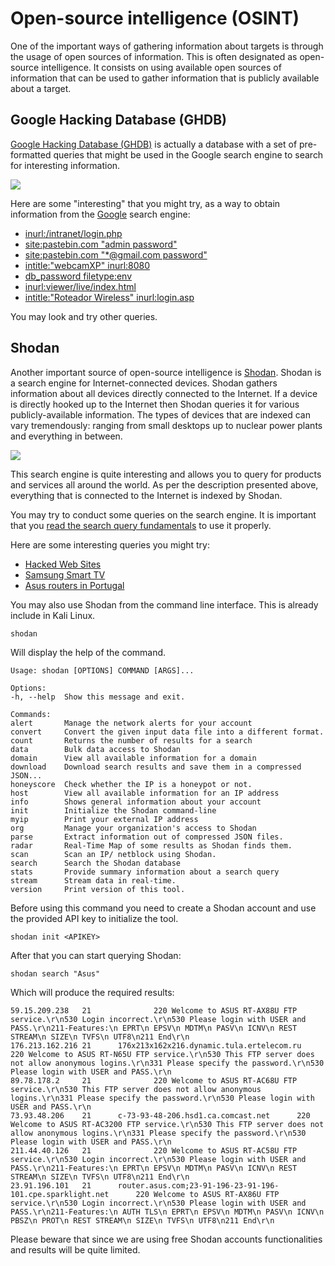 # Open-source intelligence (OSINT)

One of the important ways of gathering information about targets is through the usage of open sources of information. This is often designated as open-source intelligence. It consists on using available open sources of information that can be used to gather information that is publicly available about a target.

## Google Hacking Database (GHDB)

[Google Hacking Database (GHDB)](https://www.exploit-db.com/google-hacking-database) is actually a database with a set of pre-formatted queries that might be used in the Google search engine to search for interesting information.

![](assets/picture03.png)

Here are some "interesting" that you might try, as a way to obtain information from the [Google](https://www.google.com/) search engine:

* [inurl:/intranet/login.php](https://www.google.com/search?q=inurl%3A%2Fintranet%2Flogin.php)
* [site:pastebin.com "admin password"](https://www.google.com/search?q=site%3Apastebin.com+%22admin+password%22) 
* [site:pastebin.com "*@gmail.com password"](https://www.google.com/search?q=site%3Apastebin.com+%22*%40gmail.com+password%22)
* [intitle:"webcamXP" inurl:8080](https://www.google.com/search?q=intitle%3A%22webcamXP%22+inurl%3A8080)
* [db_password filetype:env](https://www.google.com/search?q=db_password+filetype%3Aenv) 
* [inurl:viewer/live/index.html](https://www.google.com/search?q=inurl:viewer/live/index.html)
* [intitle:"Roteador Wireless" inurl:login.asp](https://www.google.com/search?q=intitle:%22Roteador%20Wireless%22%20inurl:login.asp)

You may look and try other queries.

## Shodan

Another important source of open-source intelligence is [Shodan](https://www.shodan.io/). Shodan is a search engine for Internet-connected devices. Shodan gathers information about all devices directly connected to the Internet. If a device is directly hooked up to the Internet then Shodan queries it for various publicly-available information. The types of devices that are indexed can vary tremendously: ranging from small desktops up to nuclear power plants and everything in between.

![](assets/picture04.png)

This search engine is quite interesting and allows you to query for products and services all around the world. As per the description presented above, everything that is connected to the Internet is indexed by Shodan. 

You may try to conduct some queries on the search engine. It is important that you [read the search query fundamentals](https://help.shodan.io/the-basics/search-query-fundamentals) to use it properly.

Here are some interesting queries you might try:

* [Hacked Web Sites](https://www.shodan.io/search?query=http.title%3A%22hacked+by%22)
* [Samsung Smart TV](https://www.shodan.io/search?query=product%3ASamsung)
* [Asus routers in Portugal](https://www.shodan.io/search?query=product%3AASUS+country%3A%22PT%22)

You may also use Shodan from the command line interface. This is already include in Kali Linux.

    shodan

Will display the help of the command.

    Usage: shodan [OPTIONS] COMMAND [ARGS]...

    Options:
    -h, --help  Show this message and exit.

    Commands:
    alert       Manage the network alerts for your account
    convert     Convert the given input data file into a different format.
    count       Returns the number of results for a search
    data        Bulk data access to Shodan
    domain      View all available information for a domain
    download    Download search results and save them in a compressed JSON...
    honeyscore  Check whether the IP is a honeypot or not.
    host        View all available information for an IP address
    info        Shows general information about your account
    init        Initialize the Shodan command-line
    myip        Print your external IP address
    org         Manage your organization's access to Shodan
    parse       Extract information out of compressed JSON files.
    radar       Real-Time Map of some results as Shodan finds them.
    scan        Scan an IP/ netblock using Shodan.
    search      Search the Shodan database
    stats       Provide summary information about a search query
    stream      Stream data in real-time.
    version     Print version of this tool.

Before using this command you need to create a Shodan account and use the provided API key to initialize the tool.

    shodan init <APIKEY>

After that you can start querying Shodan:

    shodan search "Asus"

Which will produce the required results:

    59.15.209.238   21              220 Welcome to ASUS RT-AX88U FTP service.\r\n530 Login incorrect.\r\n530 Please login with USER and PASS.\r\n211-Features:\n EPRT\n EPSV\n MDTM\n PASV\n ICNV\n REST STREAM\n SIZE\n TVFS\n UTF8\n211 End\r\n   
    176.213.162.216 21      176x213x162x216.dynamic.tula.ertelecom.ru       220 Welcome to ASUS RT-N65U FTP service.\r\n530 This FTP server does not allow anonymous logins.\r\n331 Please specify the password.\r\n530 Please login with USER and PASS.\r\n        
    89.78.178.2     21              220 Welcome to ASUS RT-AC68U FTP service.\r\n530 This FTP server does not allow anonymous logins.\r\n331 Please specify the password.\r\n530 Please login with USER and PASS.\r\n       
    73.93.48.206    21      c-73-93-48-206.hsd1.ca.comcast.net      220 Welcome to ASUS RT-AC3200 FTP service.\r\n530 This FTP server does not allow anonymous logins.\r\n331 Please specify the password.\r\n530 Please login with USER and PASS.\r\n      
    211.44.40.126   21              220 Welcome to ASUS RT-AC58U FTP service.\r\n530 Login incorrect.\r\n530 Please login with USER and PASS.\r\n211-Features:\n EPRT\n EPSV\n MDTM\n PASV\n ICNV\n REST STREAM\n SIZE\n TVFS\n UTF8\n211 End\r\n   
    23.91.196.101   21      router.asus.com;23-91-196-23-91-196-101.cpe.sparklight.net      220 Welcome to ASUS RT-AX86U FTP service.\r\n530 Login incorrect.\r\n530 Please login with USER and PASS.\r\n211-Features:\n AUTH TLS\n EPRT\n EPSV\n MDTM\n PASV\n ICNV\n PBSZ\n PROT\n REST STREAM\n SIZE\n TVFS\n UTF8\n211 End\r\n  

Please beware that since we are using free Shodan accounts functionalities and results will be quite limited.